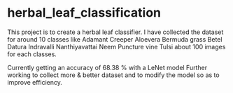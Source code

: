 # herbal_leaf_classification

This project is to create a herbal leaf classifier.
I have collected the dataset for around 10 classes like
Adamant Creeper
Aloevera
Bermuda grass
Betel
Datura
Indravalli
Nanthiyavattai
Neem
Puncture vine
Tulsi
about 100 images for each classes.

Currently getting an accuracy of 68.38 % with a LeNet model
Further working to collect more & better dataset and to modify the model so as to improve efficiency.
